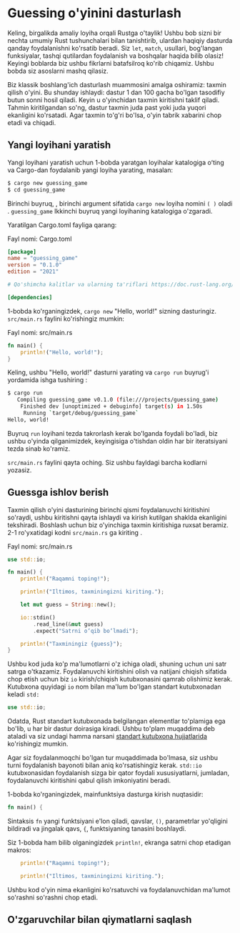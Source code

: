# Guessing o'yinini dasturlash

Keling, birgalikda amaliy loyiha orqali Rustga o'taylik! Ushbu bob sizni bir nechta umumiy Rust tushunchalari bilan tanishtirib, ulardan haqiqiy dasturda qanday foydalanishni ko'rsatib beradi. Siz `let`, `match`, usullari, bog'langan funksiyalar, tashqi qutilardan foydalanish va boshqalar haqida bilib olasiz! Keyingi boblarda biz ushbu fikrlarni batafsilroq ko'rib chiqamiz. Ushbu bobda siz asoslarni mashq qilasiz.

Biz klassik boshlang'ich dasturlash muammosini amalga oshiramiz: taxmin qilish o'yini. Bu shunday ishlaydi: dastur 1 dan 100 gacha bo'lgan tasodifiy butun sonni hosil qiladi. Keyin u o'yinchidan taxmin kiritishni taklif qiladi. Tahmin kiritilgandan so'ng, dastur taxmin juda past yoki juda yuqori ekanligini ko'rsatadi. Agar taxmin to'g'ri bo'lsa, o'yin tabrik xabarini chop etadi va chiqadi.

## Yangi loyihani yaratish
Yangi loyihani yaratish uchun 1-bobda yaratgan loyihalar katalogiga oʻting va Cargo-dan foydalanib yangi loyiha yarating, masalan:

```bash
$ cargo new guessing_game
$ cd guessing_game
```
Birinchi buyruq, , birinchi argument sifatida `cargo new` loyiha nomini `( )` oladi . `guessing_game` Ikkinchi buyruq yangi loyihaning katalogiga o'zgaradi.

Yaratilgan Cargo.toml fayliga qarang:

Fayl nomi: Cargo.toml

```toml
[package]
name = "guessing_game"
version = "0.1.0"
edition = "2021"

# Qo'shimcha kalitlar va ularning ta'riflari https://doc.rust-lang.org/cargo/reference/manifest.html

[dependencies]
```
1-bobda ko'rganingizdek, `cargo new` "Hello, world!" sizning dasturingiz. `src/main.rs` faylini ko'rishingiz mumkin:

Fayl nomi: src/main.rs

```rust
fn main() {
    println!("Hello, world!");
}
```
Keling, ushbu "Hello, world!" dasturni yarating va `cargo run`  buyrug'i yordamida ishga tushiring :

```bash
$ cargo run
   Compiling guessing_game v0.1.0 (file:///projects/guessing_game)
    Finished dev [unoptimized + debuginfo] target(s) in 1.50s
     Running `target/debug/guessing_game`
Hello, world!
```
Buyruq `run` loyihani tezda takrorlash kerak bo'lganda foydali bo'ladi, biz ushbu o'yinda qilganimizdek, keyingisiga o'tishdan oldin har bir iteratsiyani tezda sinab ko'ramiz.

`src/main.rs` faylini qayta oching. Siz ushbu fayldagi barcha kodlarni yozasiz.

## Guessga ishlov berish
Taxmin qilish o'yini dasturining birinchi qismi foydalanuvchi kiritishini so'raydi, ushbu kiritishni qayta ishlaydi va kirish kutilgan shaklda ekanligini tekshiradi. Boshlash uchun biz o'yinchiga taxmin kiritishiga ruxsat beramiz. 2-1 ro'yxatidagi kodni `src/main.rs` ga kiriting .

Fayl nomi: src/main.rs

```rust
use std::io;

fn main() {
    println!("Raqamni toping!");

    println!("Iltimos, taxminingizni kiriting.");

    let mut guess = String::new();

    io::stdin()
        .read_line(&mut guess)
        .expect("Satrni o‘qib bo‘lmadi");

    println!("Taxminingiz {guess}");
}
```
Ushbu kod juda ko'p ma'lumotlarni o'z ichiga oladi, shuning uchun uni satr satrga o'tkazamiz. Foydalanuvchi kiritishini olish va natijani chiqish sifatida chop etish uchun biz `io` kirish/chiqish kutubxonasini qamrab olishimiz kerak. Kutubxona quyidagi `io` nom bilan ma'lum bo'lgan standart kutubxonadan keladi `std:`

```rust
use std::io;
```
Odatda, Rust standart kutubxonada belgilangan elementlar to'plamiga ega bo'lib, u har bir dastur doirasiga kiradi. Ushbu to'plam muqaddima deb ataladi va siz undagi hamma narsani [standart kutubxona hujjatlarida](https://doc.rust-lang.org/std/prelude/index.html) ko'rishingiz mumkin.

Agar siz foydalanmoqchi bo'lgan tur muqaddimada bo'lmasa, siz ushbu turni foydalanish bayonoti bilan aniq ko'rsatishingiz kerak. `std::io` kutubxonasidan foydalanish sizga bir qator foydali xususiyatlarni, jumladan, foydalanuvchi kiritishini qabul qilish imkoniyatini beradi.

1-bobda ko'rganingizdek, mainfunktsiya dasturga kirish nuqtasidir:
```rust
fn main() {
```
Sintaksis `fn` yangi funktsiyani e'lon qiladi, qavslar, `()`, parametrlar yo'qligini bildiradi va jingalak qavs, `{`, funktsiyaning tanasini boshlaydi.

Siz 1-bobda ham bilib olganingizdek `println!`, ekranga satrni chop etadigan makros:
```rust
    println!("Raqamni toping!");

    println!("Iltimos, taxminingizni kiriting.");
```
Ushbu kod o'yin nima ekanligini ko'rsatuvchi va foydalanuvchidan ma'lumot so'rashni so'rashni chop etadi.

## O'zgaruvchilar bilan qiymatlarni saqlash


<!-- Keyingi safar ishga tushirganingizda `cargo build`, Cargo mavjud qutilar reestrini yangilaydi va siz `rand` ko'rsatgan yangi versiyaga muvofiq talablaringizni qayta ko'rib chiqadi.

[Cargo](https://doc.rust-lang.org/cargo/) va uning ekotizimlari haqida 14-bobda ko'rib chiqamiz, lekin hozircha bu faqat bilishingiz kerak. cargo kutubxonalarni qayta ishlatishni juda osonlashtiradi, shuning uchun Rustaceans bir nechta paketlardan yig'ilgan kichikroq loyihalarni yozishga qodir. -->

<!-- ## Tasodifiy raqam yaratish
Keling, taxmin qilish uchun raqamni yaratish uchun `rand` dan foydalanishni boshlaylik. Keyingi qadam 2-3 ro'yxatda ko'rsatilganidek, `src/main.rs` ni yangilashdir.

Fayl nomi: src/main.rs

```rust
use std::io;
use rand::Rng;

fn main() {
    println!("Raqamni toping!");

    let secret_number = rand::thread_rng().gen_range(1..=100);

    println!("Yashirin raqam: {secret_number}");

    println!("Iltimos, taxminingizni kiriting.");

    let mut guess = String::new();

    io::stdin()
        .read_line(&mut guess)
        .expect("Satrni o‘qib bo‘lmadi");

    println!("Taxminingiz {guess}");
}
```
Birinchidan, biz line `use rand::Rng` qo'shamiz. Rng xususiyati tasodifiy sonlar generatorlari qo'llaydigan usullarni belgilaydi va bu xususiyat biz ushbu usullardan foydalanishimiz uchun tegishli bo'lishi kerak. 10-bobda xususiyatlar batafsil yoritiladi.

Keyinchalik, o'rtada ikkita qator qo'shamiz. Birinchi qatorda biz `rand::thread_rng` funksiyasini chaqiramiz, bu bizga biz foydalanmoqchi bo'lgan tasodifiy sonlar generatorini beradi: joriy ijro chizig'i uchun mahalliy va operatsion tizim tomonidan urug'langan. Keyin tasodifiy sonlar generatorida `gen_range` usulini chaqiramiz. Bu usul biz foydalanish `rand::Rng` bayonoti bilan qamrab olgan `Rng` xususiyati bilan aniqlanadi. `gen_range` usuli argument sifatida diapazon ifodasini oladi va diapazonda tasodifiy son hosil qiladi. Bu yerda biz ishlatayotgan diapazon ifodasi `start..=end` shaklini oladi va pastki va yuqori chegaralarni qamrab oladi, shuning uchun 1 dan 100 gacha bo‘lgan raqamni so‘rash uchun `1..=100` ni belgilashimiz kerak.

:::tip
Eslatma: Siz qaysi xususiyatlardan foydalanishni va qaysi usullar va funktsiyalarni cratedan chaqirishni bila olmaysiz, shuning uchun har bir carteda foydalanish bo'yicha ko'rsatmalar mavjud. Cargo-ning yana bir qulay xususiyati shundaki, `cargo doc --open` buyrug'ini ishga tushirish sizning barcha bog'liqliklaringiz tomonidan taqdim etilgan hujjatlarni mahalliy sifatida tuzadi va uni brauzeringizda ochadi. Agar siz `rand` cartedagi boshqa funksiyalarga qiziqsangiz, masalan, `cargo doc --open`-ni ishga tushiring va chap tomondagi yon paneldagi `rand` tugmasini bosing.
:::

Ikkinchi yangi qator maxfiy raqamni chop etadi. Bu dasturni ishlab chiqishda uni sinab ko'rishimiz uchun foydalidir, lekin biz uni oxirgi versiyadan o'chirib tashlaymiz. Agar dastur boshlanishi bilanoq javobni chop etsa, bu unchalik o'yin emas!

Dasturni bir necha marta ishga tushirishga harakat qiling:

```bash
$ cargo run
   Compiling guessing_game v0.1.0 (file:///projects/guessing_game)
    Finished dev [unoptimized + debuginfo] target(s) in 2.53s
     Running `target/debug/guessing_game`
Raqamni toping!
Yashirin raqam: 7
Iltimos, taxminingizni kiriting.
4
Taxminingiz: 4

$ cargo run
    Finished dev [unoptimized + debuginfo] target(s) in 0.02s
     Running `target/debug/guessing_game`
Raqamni toping!
Yashirin raqam: 83
Iltimos, taxminingizni kiriting.
5
Taxminingiz: 5
```
Siz turli xil tasodifiy raqamlarni olishingiz kerak va ularning barchasi 1 dan 100 gacha raqamlar bo'lishi kerak. Ajoyib ish!
 -->
